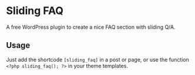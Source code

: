# Sliding FAQ

A free WordPress plugin to create a nice FAQ section with sliding Q/A.

## Usage

Just add the shortcode `[sliding_faq]` in a post or page, or use the function `<?php sliding_faq(); ?>` in your theme templates.